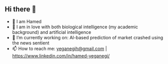 ## Hi there 👋

- 🤝 I am Hamed
- 🔭 I am in love with both biological intelligence (my academic background) and artificial intelligence
- 🌱 I’m currently working on: AI-based prediction of market crashed using the news sentient
- 📫 How to reach me: yeganegih@gmail.com | https://www.linkedin.com/in/hamed-yeganegi/

